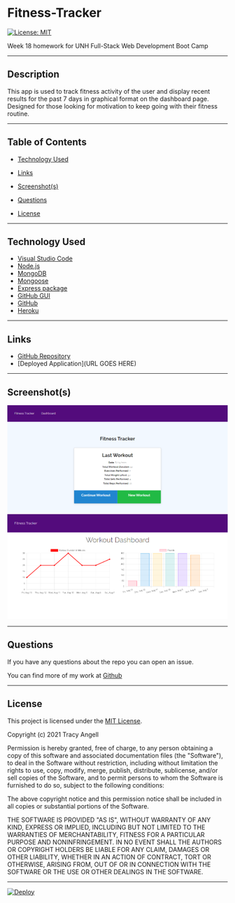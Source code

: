 # Fitness-Tracker

[![License: MIT](https://img.shields.io/badge/License-MIT-yellow.svg)](https://opensource.org/licenses/MIT)

Week 18 homework for UNH Full-Stack Web Development Boot Camp

---

## Description

This app is used to track fitness activity of the user and display recent results for the past 7 days in graphical format on the dashboard page. Designed for those looking for motivation to keep going with their fitness routine.

---

## Table of Contents

- [Technology Used](#technology-used)

- [Links](#links)

- [Screenshot(s)](#screenshots)

- [Questions](#questions)

- [License](#license)

---

## Technology Used

- [Visual Studio Code](https://code.visualstudio.com/)
- [Node.js](https://nodejs.org/en/)
- [MongoDB](https://www.mongodb.com/)
- [Mongoose](https://mongoosejs.com/)
- [Express package](https://www.npmjs.com/package/express)
- [GitHub GUI](https://desktop.github.com/)
- [GitHub](https://www.github.com)
- [Heroku](https://www.heroku.com)

---

## Links

- [GitHub Repository](https://github.com/tracye1083/Fitness-Tracker)
- [Deployed Application](URL GOES HERE)

---

## Screenshot(s)

![Landing Page](homepage.png)
![Dashboard](dashboard.png)

---

## Questions

If you have any questions about the repo you can open an issue.

You can find more of my work at [Github](https://www.github.com/tracye1083)

---

## License

This project is licensed under the [MIT License](https://choosealicense.com/licenses/mit).

Copyright (c) 2021 Tracy Angell

Permission is hereby granted, free of charge, to any person obtaining a copy of this software and associated documentation files (the "Software"), to deal in the Software without restriction, including without limitation the rights to use, copy, modify, merge, publish, distribute, sublicense, and/or sell copies of the Software, and to permit persons to whom the Software is furnished to do so, subject to the following conditions:

The above copyright notice and this permission notice shall be included in all copies or substantial portions of the Software.

THE SOFTWARE IS PROVIDED "AS IS", WITHOUT WARRANTY OF ANY KIND, EXPRESS OR IMPLIED, INCLUDING BUT NOT LIMITED TO THE WARRANTIES OF MERCHANTABILITY, FITNESS FOR A PARTICULAR PURPOSE AND NONINFRINGEMENT. IN NO EVENT SHALL THE AUTHORS OR COPYRIGHT HOLDERS BE LIABLE FOR ANY CLAIM, DAMAGES OR OTHER LIABILITY, WHETHER IN AN ACTION OF CONTRACT, TORT OR OTHERWISE, ARISING FROM, OUT OF OR IN CONNECTION WITH THE SOFTWARE OR THE USE OR OTHER DEALINGS IN THE
SOFTWARE.

---

[![Deploy](https://www.herokucdn.com/deploy/button.svg)](https://heroku.com/deploy)
